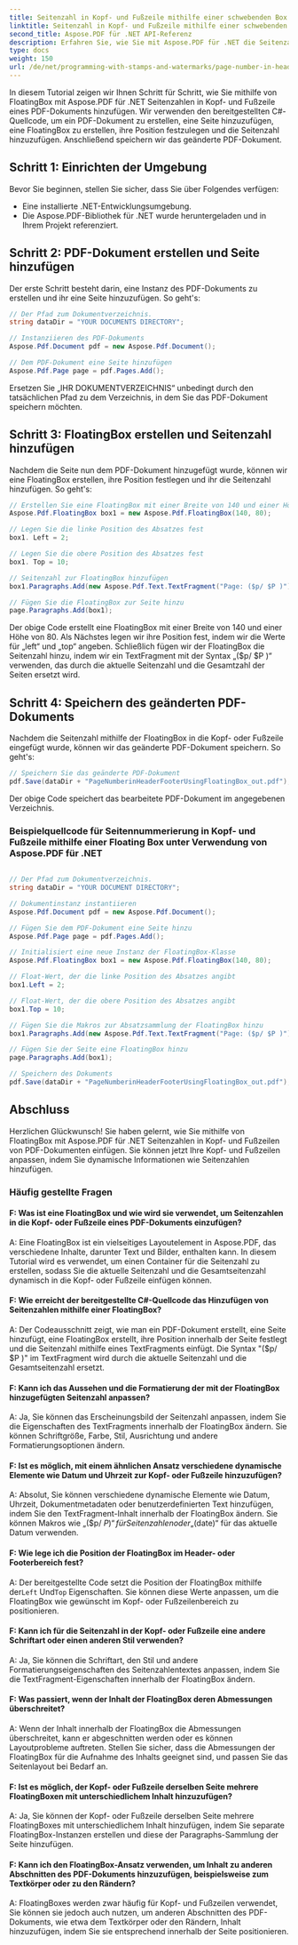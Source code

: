 ```yaml
---
title: Seitenzahl in Kopf- und Fußzeile mithilfe einer schwebenden Box
linktitle: Seitenzahl in Kopf- und Fußzeile mithilfe einer schwebenden Box
second_title: Aspose.PDF für .NET API-Referenz
description: Erfahren Sie, wie Sie mit Aspose.PDF für .NET die Seitenzahl in die Kopf- und Fußzeile eines PDF-Dokuments einfügen.
type: docs
weight: 150
url: /de/net/programming-with-stamps-and-watermarks/page-number-in-header-footer-using-floating-box/
---
```

In diesem Tutorial zeigen wir Ihnen Schritt für Schritt, wie Sie mithilfe von FloatingBox mit Aspose.PDF für .NET Seitenzahlen in Kopf- und Fußzeile eines PDF-Dokuments hinzufügen. Wir verwenden den bereitgestellten C#-Quellcode, um ein PDF-Dokument zu erstellen, eine Seite hinzuzufügen, eine FloatingBox zu erstellen, ihre Position festzulegen und die Seitenzahl hinzuzufügen. Anschließend speichern wir das geänderte PDF-Dokument.

## Schritt 1: Einrichten der Umgebung

Bevor Sie beginnen, stellen Sie sicher, dass Sie über Folgendes verfügen:

- Eine installierte .NET-Entwicklungsumgebung.
- Die Aspose.PDF-Bibliothek für .NET wurde heruntergeladen und in Ihrem Projekt referenziert.

## Schritt 2: PDF-Dokument erstellen und Seite hinzufügen

Der erste Schritt besteht darin, eine Instanz des PDF-Dokuments zu erstellen und ihr eine Seite hinzuzufügen. So geht's:

```csharp
// Der Pfad zum Dokumentverzeichnis.
string dataDir = "YOUR DOCUMENTS DIRECTORY";

// Instanziieren des PDF-Dokuments
Aspose.Pdf.Document pdf = new Aspose.Pdf.Document();

// Dem PDF-Dokument eine Seite hinzufügen
Aspose.Pdf.Page page = pdf.Pages.Add();
```

Ersetzen Sie „IHR DOKUMENTVERZEICHNIS“ unbedingt durch den tatsächlichen Pfad zu dem Verzeichnis, in dem Sie das PDF-Dokument speichern möchten.

## Schritt 3: FloatingBox erstellen und Seitenzahl hinzufügen

Nachdem die Seite nun dem PDF-Dokument hinzugefügt wurde, können wir eine FloatingBox erstellen, ihre Position festlegen und ihr die Seitenzahl hinzufügen. So geht's:

```csharp
// Erstellen Sie eine FloatingBox mit einer Breite von 140 und einer Höhe von 80
Aspose.Pdf.FloatingBox box1 = new Aspose.Pdf.FloatingBox(140, 80);

// Legen Sie die linke Position des Absatzes fest
box1. Left = 2;

// Legen Sie die obere Position des Absatzes fest
box1. Top = 10;

// Seitenzahl zur FloatingBox hinzufügen
box1.Paragraphs.Add(new Aspose.Pdf.Text.TextFragment("Page: ($p/ $P )"));

// Fügen Sie die FloatingBox zur Seite hinzu
page.Paragraphs.Add(box1);
```

Der obige Code erstellt eine FloatingBox mit einer Breite von 140 und einer Höhe von 80. Als Nächstes legen wir ihre Position fest, indem wir die Werte für „left“ und „top“ angeben. Schließlich fügen wir der FloatingBox die Seitenzahl hinzu, indem wir ein TextFragment mit der Syntax „($p/ $P )“ verwenden, das durch die aktuelle Seitenzahl und die Gesamtzahl der Seiten ersetzt wird.

## Schritt 4: Speichern des geänderten PDF-Dokuments

Nachdem die Seitenzahl mithilfe der FloatingBox in die Kopf- oder Fußzeile eingefügt wurde, können wir das geänderte PDF-Dokument speichern. So geht's:

```csharp
// Speichern Sie das geänderte PDF-Dokument
pdf.Save(dataDir + "PageNumberinHeaderFooterUsingFloatingBox_out.pdf");
```

Der obige Code speichert das bearbeitete PDF-Dokument im angegebenen Verzeichnis.

### Beispielquellcode für Seitennummerierung in Kopf- und Fußzeile mithilfe einer Floating Box unter Verwendung von Aspose.PDF für .NET 
```csharp

// Der Pfad zum Dokumentverzeichnis.
string dataDir = "YOUR DOCUMENT DIRECTORY";

// Dokumentinstanz instantiieren
Aspose.Pdf.Document pdf = new Aspose.Pdf.Document();

// Fügen Sie dem PDF-Dokument eine Seite hinzu
Aspose.Pdf.Page page = pdf.Pages.Add();

// Initialisiert eine neue Instanz der FloatingBox-Klasse
Aspose.Pdf.FloatingBox box1 = new Aspose.Pdf.FloatingBox(140, 80);

// Float-Wert, der die linke Position des Absatzes angibt
box1.Left = 2;

// Float-Wert, der die obere Position des Absatzes angibt
box1.Top = 10;

// Fügen Sie die Makros zur Absatzsammlung der FloatingBox hinzu
box1.Paragraphs.Add(new Aspose.Pdf.Text.TextFragment("Page: ($p/ $P )"));

// Fügen Sie der Seite eine FloatingBox hinzu
page.Paragraphs.Add(box1);

// Speichern des Dokuments
pdf.Save(dataDir + "PageNumberinHeaderFooterUsingFloatingBox_out.pdf");

```

## Abschluss

Herzlichen Glückwunsch! Sie haben gelernt, wie Sie mithilfe von FloatingBox mit Aspose.PDF für .NET Seitenzahlen in Kopf- und Fußzeilen von PDF-Dokumenten einfügen. Sie können jetzt Ihre Kopf- und Fußzeilen anpassen, indem Sie dynamische Informationen wie Seitenzahlen hinzufügen.

### Häufig gestellte Fragen

#### F: Was ist eine FloatingBox und wie wird sie verwendet, um Seitenzahlen in die Kopf- oder Fußzeile eines PDF-Dokuments einzufügen?

A: Eine FloatingBox ist ein vielseitiges Layoutelement in Aspose.PDF, das verschiedene Inhalte, darunter Text und Bilder, enthalten kann. In diesem Tutorial wird es verwendet, um einen Container für die Seitenzahl zu erstellen, sodass Sie die aktuelle Seitenzahl und die Gesamtseitenzahl dynamisch in die Kopf- oder Fußzeile einfügen können.

#### F: Wie erreicht der bereitgestellte C#-Quellcode das Hinzufügen von Seitenzahlen mithilfe einer FloatingBox?

A: Der Codeausschnitt zeigt, wie man ein PDF-Dokument erstellt, eine Seite hinzufügt, eine FloatingBox erstellt, ihre Position innerhalb der Seite festlegt und die Seitenzahl mithilfe eines TextFragments einfügt. Die Syntax "($p/ $P )" im TextFragment wird durch die aktuelle Seitenzahl und die Gesamtseitenzahl ersetzt.

#### F: Kann ich das Aussehen und die Formatierung der mit der FloatingBox hinzugefügten Seitenzahl anpassen?

A: Ja, Sie können das Erscheinungsbild der Seitenzahl anpassen, indem Sie die Eigenschaften des TextFragments innerhalb der FloatingBox ändern. Sie können Schriftgröße, Farbe, Stil, Ausrichtung und andere Formatierungsoptionen ändern.

#### F: Ist es möglich, mit einem ähnlichen Ansatz verschiedene dynamische Elemente wie Datum und Uhrzeit zur Kopf- oder Fußzeile hinzuzufügen?

A: Absolut, Sie können verschiedene dynamische Elemente wie Datum, Uhrzeit, Dokumentmetadaten oder benutzerdefinierten Text hinzufügen, indem Sie den TextFragment-Inhalt innerhalb der FloatingBox ändern. Sie können Makros wie „($p/ $P )“ für Seitenzahlen oder „($date)“ für das aktuelle Datum verwenden.

#### F: Wie lege ich die Position der FloatingBox im Header- oder Footerbereich fest?
 A: Der bereitgestellte Code setzt die Position der FloatingBox mithilfe der`Left` Und`Top` Eigenschaften. Sie können diese Werte anpassen, um die FloatingBox wie gewünscht im Kopf- oder Fußzeilenbereich zu positionieren.

#### F: Kann ich für die Seitenzahl in der Kopf- oder Fußzeile eine andere Schriftart oder einen anderen Stil verwenden?

A: Ja, Sie können die Schriftart, den Stil und andere Formatierungseigenschaften des Seitenzahlentextes anpassen, indem Sie die TextFragment-Eigenschaften innerhalb der FloatingBox ändern.

#### F: Was passiert, wenn der Inhalt der FloatingBox deren Abmessungen überschreitet?

A: Wenn der Inhalt innerhalb der FloatingBox die Abmessungen überschreitet, kann er abgeschnitten werden oder es können Layoutprobleme auftreten. Stellen Sie sicher, dass die Abmessungen der FloatingBox für die Aufnahme des Inhalts geeignet sind, und passen Sie das Seitenlayout bei Bedarf an.

#### F: Ist es möglich, der Kopf- oder Fußzeile derselben Seite mehrere FloatingBoxen mit unterschiedlichem Inhalt hinzuzufügen?

A: Ja, Sie können der Kopf- oder Fußzeile derselben Seite mehrere FloatingBoxes mit unterschiedlichem Inhalt hinzufügen, indem Sie separate FloatingBox-Instanzen erstellen und diese der Paragraphs-Sammlung der Seite hinzufügen.

#### F: Kann ich den FloatingBox-Ansatz verwenden, um Inhalt zu anderen Abschnitten des PDF-Dokuments hinzuzufügen, beispielsweise zum Textkörper oder zu den Rändern?

A: FloatingBoxes werden zwar häufig für Kopf- und Fußzeilen verwendet, Sie können sie jedoch auch nutzen, um anderen Abschnitten des PDF-Dokuments, wie etwa dem Textkörper oder den Rändern, Inhalt hinzuzufügen, indem Sie sie entsprechend innerhalb der Seite positionieren.